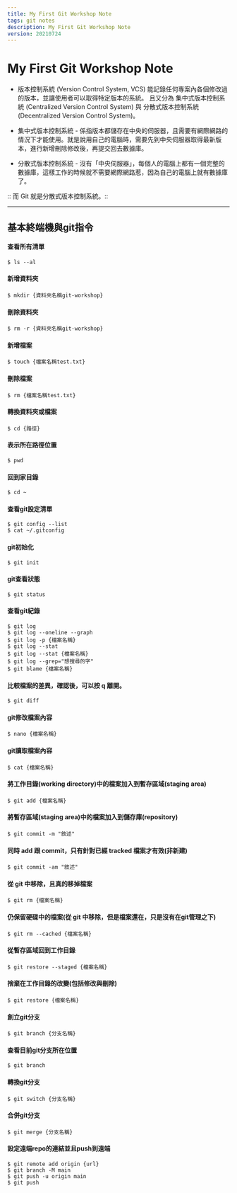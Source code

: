 ```yaml
---
title: My First Git Workshop Note
tags: git notes
description: My First Git Workshop Note
version: 20210724
---
```


# My First Git Workshop Note

* 版本控制系統 (Version Control System, VCS) 能記錄任何專案內各個修改過的版本，並讓使用者可以取得特定版本的系統。
且又分為 集中式版本控制系統 (Centralized Version Control System) 與 分散式版本控制系統 (Decentralized Version Control System)。

* 集中式版本控制系統 - 係指版本都儲存在中央的伺服器，且需要有網際網路的情況下才能使用。就是說用自己的電腦時，需要先到中央伺服器取得最新版本，進行新增刪除修改後，再提交回去數據庫。

* 分散式版本控制系統 - 沒有「中央伺服器」，每個人的電腦上都有一個完整的數據庫，這樣工作的時候就不需要網際網路惹，因為自己的電腦上就有數據庫了。

:: 而 Git 就是分散式版本控制系統。::

---
## 基本終端機與git指令

#### 查看所有清單
```bash=
$ ls --al
```

#### 新增資料夾
```bash=
$ mkdir {資料夾名稱git-workshop}
```

#### 刪除資料夾
```bash=
$ rm -r {資料夾名稱git-workshop}
```

#### 新增檔案
```bash=
$ touch {檔案名稱test.txt}
```

#### 刪除檔案
```bash=
$ rm {檔案名稱test.txt}
```

#### 轉換資料夾或檔案
```bash=
$ cd {路徑}
```

#### 表示所在路徑位置
```bash=
$ pwd
```

####  回到家目錄
```bash=
$ cd ~
```

#### 查看git設定清單
```bash=
$ git config --list
$ cat ~/.gitconfig
```

#### git初始化
```bash=
$ git init
```

#### git查看狀態
```bash=
$ git status
```

#### 查看git紀錄
```bash=
$ git log
$ git log --oneline --graph
$ git log -p {檔案名稱}
$ git log --stat
$ git log --stat {檔案名稱} 
$ git log --grep="想搜尋的字"
$ git blame {檔案名稱}
```

#### 比較檔案的差異，確認後，可以按 q 離開。
```bash=
$ git diff
```

#### git修改檔案內容
```bash=
$ nano {檔案名稱}
```

#### git讀取檔案內容
```bash=
$ cat {檔案名稱}
```

#### 將工作目錄(working directory)中的檔案加入到暫存區域(staging area)
```bash=
$ git add {檔案名稱}
```

#### 將暫存區域(staging area)中的檔案加入到儲存庫(repository)
```bash=
$ git commit -m "敘述"
```

#### 同時 add 跟 commit，只有針對已經 tracked 檔案才有效(非新建)
```bash=
$ git commit -am "敘述"
```

####  從 git 中移除，且真的移掉檔案 
```bash=
$ git rm {檔案名稱}
```

#### 仍保留硬碟中的檔案(從 git 中移除，但是檔案還在，只是沒有在git管理之下) 
```bash=
$ git rm --cached {檔案名稱}
```

#### 從暫存區域回到工作目錄
```bash=
$ git restore --staged {檔案名稱}
```
 
#### 捨棄在工作目錄的改變(包括修改與刪除)
```bash=
$ git restore {檔案名稱}
```

#### 創立git分支
```bash=
$ git branch {分支名稱}
```

#### 查看目前git分支所在位置
```bash=
$ git branch 
```

#### 轉換git分支
```bash=
$ git switch {分支名稱}
```

#### 合併git分支
```bash=
$ git merge {分支名稱}
```

#### 設定遠端repo的連結並且push到遠端 
```bash= 
$ git remote add origin {url}
$ git branch -M main
$ git push -u origin main
$ git push
```


